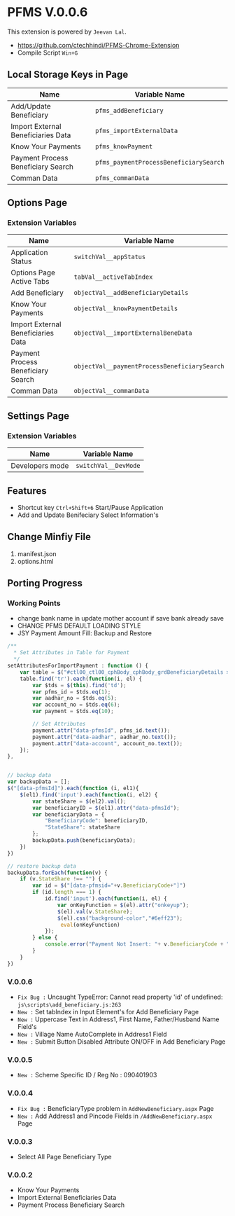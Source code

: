 # PFMS V.0.0.6
This extension is powered by `Jeevan Lal`.

* https://github.com/ctechhindi/PFMS-Chrome-Extension
* Compile Script `Win+G`

## Local Storage Keys in Page

| Name | Variable Name |
| ---- | ------------- |
| Add/Update Beneficiary | `pfms_addBeneficiary` |
| Import External Beneficiaries Data | `pfms_importExternalData` |
| Know Your Payments | `pfms_knowPayment` |
| Payment Process Beneficiary Search | `pfms_paymentProcessBeneficiarySearch` |
| Comman Data | `pfms_commanData` |

## Options Page

### Extension Variables


| Name | Variable Name |
| ---- | ------------- |
| Application Status | `switchVal__appStatus` |
| Options Page Active Tabs | `tabVal__activeTabIndex` |
| Add Beneficiary | `objectVal__addBeneficiaryDetails` |
| Know Your Payments | `objectVal__knowPaymentDetails` |
| Import External Beneficiaries Data | `objectVal__importExternalBeneData` |
| Payment Process Beneficiary Search | `objectVal__paymentProcessBeneficiarySearch` |
| Comman Data | `objectVal__commanData` |


## Settings Page

### Extension Variables


| Name | Variable Name |
| ---- | ------------- |
| Developers mode | `switchVal__DevMode` |


## Features

* Shortcut key `Ctrl+Shift+6` Start/Pause Application
* Add and Update Benifeciary Select Information's


## Change Minfiy File

1. manifest.json
3. options.html

## Porting Progress

### Working Points

* change bank name in update mother account if save bank already save
* CHANGE PFMS DEFAULT LOADING STYLE
* JSY Payment Amount Fill: Backup and Restore
```js
/**
  * Set Attributes in Table for Payment
  */
setAttributesForImportPayment : function () {
    var table = $("#ctl00_ctl00_cphBody_cphBody_grdBeneficiaryDetails > tbody");
    table.find('tr').each(function(i, el) {
        var $tds = $(this).find('td');
        var pfms_id = $tds.eq(1);
        var aadhar_no = $tds.eq(5);
        var account_no = $tds.eq(6);
        var payment = $tds.eq(10);

        // Set Attributes 
        payment.attr("data-pfmsId", pfms_id.text());
        payment.attr("data-aadhar", aadhar_no.text());
        payment.attr("data-account", account_no.text());
    });
},


// backup data
var backupData = [];
$("[data-pfmsId]").each(function (i, el1){
	$(el1).find('input').each(function(i, el2) {
        var stateShare = $(el2).val();
        var beneficiaryID = $(el1).attr("data-pfmsId");
 		var beneficiaryData = {
            "BeneficiaryCode": beneficiaryID,
            "StateShare": stateShare
        };
        backupData.push(beneficiaryData);
    })
})

// restore backup data
backupData.forEach(function(v) {
	if (v.StateShare !== "") {
		var id = $("[data-pfmsid="+v.BeneficiaryCode+"]")
		if (id.length === 1) {
			id.find('input').each(function(i, el) {
                var onKeyFunction = $(el).attr("onkeyup");
                $(el).val(v.StateShare);
                $(el).css("background-color","#6eff23");
                 eval(onKeyFunction)
            });
		} else {
			console.error("Payment Not Insert: "+ v.BeneficiaryCode + " , Amount: "+ v.StateShare)
		}
    }
})
```

### **V.0.0.6**

* `Fix Bug :` Uncaught TypeError: Cannot read property 'id' of undefined: `js\scripts\add_beneficiary.js:263`
* `New :` Set tabIndex in Input Element's for Add Beneficiary Page
* `New :` Uppercase Text in Address1, First Name, Father/Husband Name Field's
* `New :` Village Name AutoComplete in Address1 Field
* `New :` Submit Button Disabled Attribute ON/OFF in Add Beneficiary Page

### **V.0.0.5**

* `New :` Scheme Specific ID / Reg No : 090401903

### **V.0.0.4**

* `Fix Bug :` BeneficiaryType problem in `AddNewBeneficiary.aspx` Page
* `New :` Add Address1 and Pincode Fields in `/AddNewBeneficiary.aspx` Page

### **V.0.0.3**

* Select All Page Beneficiary Type

### **V.0.0.2**

* Know Your Payments
* Import External Beneficiaries Data
* Payment Process Beneficiary Search